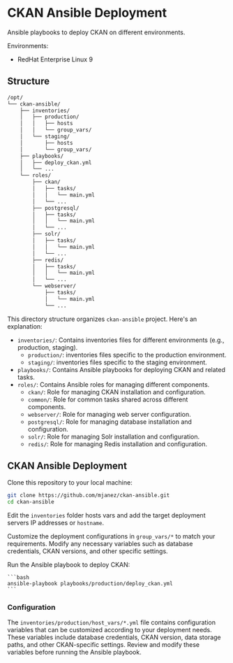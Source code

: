 # CKAN Ansible Deployment
Ansible playbooks to deploy CKAN on different environments.

Environments:
  - RedHat Enterprise Linux 9

## Structure
```bash
/opt/
└── ckan-ansible/
    ├── inventories/
    │   ├── production/
    │   │   ├── hosts
    │   │   └── group_vars/
    │   └── staging/
    │       ├── hosts
    │       └── group_vars/
    ├── playbooks/
    │   ├── deploy_ckan.yml
    │   └── ...
    └── roles/
        ├── ckan/
        │   ├── tasks/
        │   │   └── main.yml
        │   └── ...
        ├── postgresql/
        │   ├── tasks/
        │   │   └── main.yml
        │   └── ...
        ├── solr/
        │   ├── tasks/
        │   │   └── main.yml
        │   └── ...
        ├── redis/
        │   ├── tasks/
        │   │   └── main.yml
        │   └── ...
        └── webserver/
            ├── tasks/
            │   └── main.yml
            └── ...
```

This directory structure organizes `ckan-ansible` project. Here's an explanation:

* `inventories/`: Contains inventories files for different environments (e.g., production, staging).
  * `production/`: inventories files specific to the production environment.
  * `staging/`: inventories files specific to the staging environment.
* `playbooks/`: Contains Ansible playbooks for deploying CKAN and related tasks.
* `roles/`: Contains Ansible roles for managing different components.
  * `ckan/`: Role for managing CKAN installation and configuration.
  * `common/`: Role for common tasks shared across different components.
  * `webserver/`: Role for managing web server configuration.
  * `postgresql/`: Role for managing database installation and configuration.
  * `solr/`: Role for managing Solr installation and configuration.
  * `redis/`: Role for managing Redis installation and configuration.

## CKAN Ansible Deployment
Clone this repository to your local machine:

```bash
git clone https://github.com/mjanez/ckan-ansible.git
cd ckan-ansible
```

Edit the `inventories` folder hosts vars and add the target deployment servers IP addresses or `hostname`.

Customize the deployment configurations in `group_vars/*` to match your requirements. Modify any necessary variables such as database credentials, CKAN versions, and other specific settings.

Run the Ansible playbook to deploy CKAN:

    ```bash
    ansible-playbook playbooks/production/deploy_ckan.yml
    ```

### Configuration
The `inventories/production/host_vars/*.yml` file contains configuration variables that can be customized according to your deployment needs. These variables include database credentials, CKAN version, data storage paths, and other CKAN-specific settings. Review and modify these variables before running the Ansible playbook.